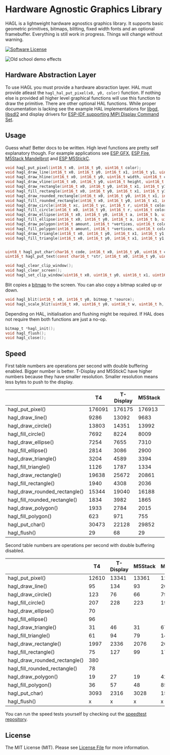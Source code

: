 # Hardware Agnostic Graphics Library

HAGL is a lightweight hardware agnostics graphics library. It supports basic geometric primitives, bitmaps, blitting, fixed width fonts and an optional framebuffer. Everything is still work in progress. Things will change without warning.

[![Software License](https://img.shields.io/badge/license-MIT-brightgreen.svg?style=flat-square)](LICENSE.md)

![Old school demo effects](https://appelsiini.net/img/2020/esp-effects.jpg)

## Hardware Abstraction Layer

To use HAGL you must provide a hardware absraction layer. HAL must provide atleast the `hagl_hal_put_pixel(x0, y0, color)` function. If nothing else is provided all higher level graphical functions will use this function to draw the primitive. There are other optional HAL functions. While proper documentation is lacking see the example HAL implementations for [libgd](https://github.com/tuupola/hagl_gd), [libsdl2](https://github.com/tuupola/hagl_sdl2) and display drivers for [ESP-IDF supporting MIPI Display Command Set](https://github.com/tuupola/esp_mipi).


## Usage

Guess what! Better docs to be written. High level functions are pretty self explanatory though. For example applications see [ESP GFX](https://github.com/tuupola/esp_gfx), [ESP Fire](https://github.com/tuupola/esp_fire), [M5Stack Mandelbrot](https://github.com/tuupola/esp-examples/tree/master/014-mandelbrot) and [ESP M5StickC](https://github.com/tuupola/esp_m5stick).

```c
void hagl_put_pixel(int16_t x0, int16_t y0, uint16_t color);
void hagl_draw_line(int16_t x0, int16_t y0, int16_t x1, int16_t y1, uint16_t color);
void hagl_draw_hline(int16_t x0, int16_t y0, uint16_t width, uint16_t color);
void hagl_draw_vline(int16_t x0, int16_t y0, uint16_t height, uint16_t color);
void hagl_draw_rectangle(int16_t x0, int16_t y0, int16_t x1, int16_t y1, uint16_t color);
void hagl_fill_rectangle(int16_t x0, int16_t y0, int16_t x1, int16_t y1, uint16_t color);
void hagl_draw_rounded_rectangle(int16_t x0, int16_t y0, int16_t x1, int16_t y1, int16_t r, uint16_t color);
void hagl_fill_rounded_rectangle(int16_t x0, int16_t y0, int16_t x1, int16_t y1, int16_t r, uint16_t color);
void hagl_draw_circle(int16_t xc, int16_t yc, int16_t r, uint16_t color);
void hagl_fill_circle(int16_t x0, int16_t y0, int16_t r, uint16_t color);
void hagl_draw_ellipse(int16_t x0, int16_t y0, int16_t a, int16_t b, uint16_t color);
void hagl_fill_ellipse(int16_t x0, int16_t y0, int16_t a, int16_t b, uint16_t color);
void hagl_draw_polygon(int16_t amount, int16_t *vertices, uint16_t color);
void hagl_fill_polygon(int16_t amount, int16_t *vertices, uint16_t color);
void hagl_draw_triangle(int16_t x0, int16_t y0, int16_t x1, int16_t y1, int16_t x2, int16_t y2, uint16_t color);
void hagl_fill_triangle(int16_t x0, int16_t y0, int16_t x1, int16_t y1, int16_t x2, int16_t y2, uint16_t color);


uint8_t hagl_put_char(char16_t code, int16_t x0, int16_t y0, uint16_t color, const unsigned char *font);
uint16_t hagl_put_text(const char16_t *str, int16_t x0, int16_t y0, uint16_t color, const unsigned char *font);

void hagl_clear_clip_window();
void hagl_clear_screen();
void hagl_set_clip_window(uint16_t x0, uint16_t y0, uint16_t x1, uint16_t y1);

```

Blit copies a [bitmap](https://github.com/tuupola/hagl/blob/master/bitmap.c) to the screen. You can also copy a bitmap scaled up or down.

```c
void hagl_blit(int16_t x0, int16_t y0, bitmap_t *source);
void hagl_scale_blit(uint16_t x0, uint16_t y0, uint16_t w, uint16_t h, bitmap_t *source);
```

Depending on HAL, initialisation and flushing might be required. If HAL does not require them both functions are just a no-op.

```c
bitmap_t *hagl_init();
void hagl_flush();
void hagl_close();
```

## Speed

 First table numbers are operations per second with double buffering enabled. Bigger number is better. T-Display and M5StickC have higher numbers because they have smaller resolution. Smaller resolution means less bytes to push to the display.

|                               | T4     | T-Display | M5Stack | M5StickC |
|-------------------------------|--------|-----------|---------|----------|
| hagl_put_pixel()              | 176091 | 176175    | 176913  | 180684   |
| hagl_draw_line()              | 9286   | 13092     | 9683    | 26672    |
| hagl_draw_circle()            | 13803  | 14351     | 13992   | 16460    |
| hagl_fill_circle()            | 7692   | 8224      | 8009    | 12216    |
| hagl_draw_ellipse()           | 7254   | 7655      | 7310    | 8855     |
| hagl_fill_ellipse()           | 2814   | 3086      | 2900    | 4998     |
| hagl_draw_triangle()          | 3204   | 4589      | 3394    | 9875     |
| hagl_fill_triangle()          | 1126   | 1787      | 1334    | 5447     |
| hagl_draw_rectangle()         | 19638  | 25672     | 20861   | 51851    |
| hagl_fill_rectangle()         | 1940   | 4308      | 2036    | 14182    |
| hagl_draw_rounded_rectangle() | 15344  | 19040     | 16188   | 32773    |
| hagl_fill_rounded_rectangle() | 1834   | 3982      | 1865    | 11647    |
| hagl_draw_polygon()           | 1933   | 2784      | 2015    | 6023     |
| hagl_fill_polygon()           | 623    | 971       | 755     | 2961     |
| hagl_put_char()               | 30473  | 22128     | 29852   | 25658    |
| hagl_flush()                  | 29     | 68        | 29      | 86       |

Second table numbers are operations per second with double buffering disabled.

|                              | T4    | T-Display | M5Stack | M5StickC |
|------------------------------|-------|-----------|---------|----------|
| hagl_put_pixel()              | 12610 | 13341     | 13361   | 12324    |
| hagl_draw_line()              | 95    | 134       | 93      | 203      |
| hagl_draw_circle()            | 123   | 76        | 66      | 79       |
| hagl_fill_circle()            | 207   | 228       | 223     | 197      |
| hagl_draw_ellipse()           | 70    |           |         |          |
| hagl_fill_ellipse()           | 96    |           |         |          |
| hagl_draw_triangle()          | 31    | 46        | 31      | 67       |
| hagl_fill_triangle()          | 61    | 94        | 79      | 141      |
| hagl_draw_rectangle()         | 1997  | 2336      | 2076    | 2092     |
| hagl_fill_rectangle()         | 75    | 127       | 99      | 171      |
| hagl_draw_rounded_rectangle() | 380   |           |         |          |
| hagl_fill_rounded_rectangle() | 78    |           |         |          |
| hagl_draw_polygon()           | 19    | 27        | 19      | 42       |
| hagl_fill_polygon()           | 36    | 57        | 48      | 85       |
| hagl_put_char)                | 3093  | 2316      | 3028    | 1585     |
| hagl_flush()                  | x     | x         | x       | x        |

You can run the speed tests yourself by checking out the [speedtest repository](https://github.com/tuupola/esp_gfx).

## License

The MIT License (MIT). Please see [License File](LICENSE.md) for more information.
